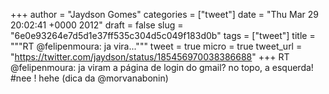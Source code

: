 
+++
author = "Jaydson Gomes"
categories = ["tweet"]
date = "Thu Mar 29 20:02:41 +0000 2012"
draft = false
slug = "6e0e93264e7d5d1e37ff535c304d5c049f183d0b"
tags = ["tweet"]
title = """RT @felipenmoura: ja vira..."""
tweet = true
micro = true
tweet_url = "https://twitter.com/jaydson/status/185456970038386688"
+++
RT @felipenmoura: ja viram a página de login do gmail? no topo, a esquerda! #nee ! hehe (dica da @morvanabonin)
